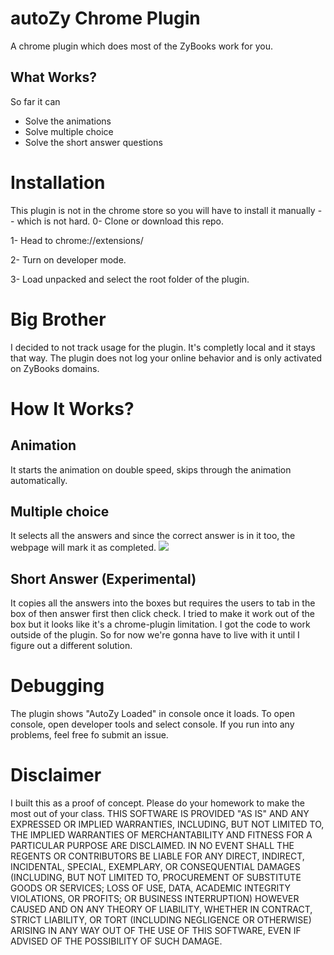 # autoZy Chrome Plugin
A chrome plugin which does most of the ZyBooks work for you.

## What Works?
So far it can
* Solve the animations
* Solve multiple choice
* Solve the short answer questions

# Installation
This plugin is not in the chrome store so you will have to install it manually -- which is not hard.
0- Clone or download this repo.

1- Head to chrome://extensions/

2- Turn on developer mode.

3- Load unpacked and select the root folder of the plugin.


# Big Brother
I decided to not track usage for the plugin. It's completly local and it stays that way. The plugin does not log your online behavior and is only activated on ZyBooks domains.

# How It Works?
## Animation
It starts the animation on double speed, skips through the animation automatically.

## Multiple choice
It selects all the answers and since the correct answer is in it too, the webpage will mark it as completed.
![](https://i.imgur.com/n34mHus.gif)


## Short Answer (Experimental) 
It copies all the answers into the boxes but requires the users to tab in the box of then answer first then click check. I tried to make it work out of the box but it looks like it's a chrome-plugin limitation. I got the code to work outside of the plugin. So for now we're gonna have to live with it until I figure out a different solution.


# Debugging

The plugin shows "AutoZy Loaded" in console once it loads. To open console, open developer tools and select console. If you run into any problems, feel free fo submit an issue. 


# Disclaimer 
I built this as a proof of concept. Please do your homework to make the most out of your class.
THIS SOFTWARE IS PROVIDED "AS IS" AND ANY EXPRESSED OR IMPLIED WARRANTIES, INCLUDING, BUT NOT LIMITED TO, THE IMPLIED WARRANTIES OF MERCHANTABILITY AND FITNESS FOR A PARTICULAR PURPOSE ARE DISCLAIMED. IN NO EVENT SHALL THE REGENTS OR CONTRIBUTORS BE LIABLE FOR ANY DIRECT, INDIRECT, INCIDENTAL, SPECIAL, EXEMPLARY, OR CONSEQUENTIAL DAMAGES (INCLUDING, BUT NOT LIMITED TO, PROCUREMENT OF SUBSTITUTE GOODS OR SERVICES; LOSS OF USE, DATA, ACADEMIC INTEGRITY VIOLATIONS, OR PROFITS; OR BUSINESS INTERRUPTION)
HOWEVER CAUSED AND ON ANY THEORY OF LIABILITY, WHETHER IN CONTRACT, STRICT LIABILITY, OR TORT (INCLUDING NEGLIGENCE OR OTHERWISE) ARISING IN ANY WAY OUT OF THE USE OF THIS SOFTWARE, EVEN IF ADVISED OF THE POSSIBILITY OF SUCH DAMAGE.

